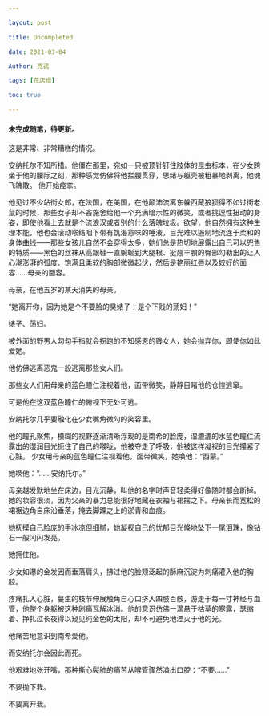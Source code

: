 ```yaml
---

layout: post

title: Uncompleted

date: 2021-03-04

Author: 克诺

tags: [花店组]

toc: true

---
```


#### 未完成随笔，待更新。

这是非常、非常糟糕的情况。

安纳托尔不知所措。他僵在那里，宛如一只被顶针钉住肢体的昆虫标本，在少女跨坐于他的腰际之刻，那种感觉仿佛将他拦腰贯穿，思绪与躯壳被粗暴地剥离，他魂飞魄散。
他开始痉挛。

他见过不少站街女郎，在法国，在美国，在他颠沛流离东躲西藏狼狈得不如过街老鼠的时候，那些女子却不吝施舍给他一个充满暗示性的微笑，或者挑逗性扭动的身姿，即使他看上去就是个流浪汉或者别的什么落魄垃圾。欲望，他自然拥有这种生理本能，他也会滚动喉结咽下带有饥渴意味的唾液，目光难以遏制地流连于柔和的身体曲线——那些女孩儿自然不会穿得太多，她们总是热切地展露出自己可以兜售的特质——黑色的丝袜从高跟鞋一直蜿蜒到大腿根、挺翘丰腴的臀部勾勒出的让人心潮澎湃的弧度、饱满且柔软的胸部微微起伏，然后是艳丽红唇以及姣好的面容……母亲的面容。

母亲，在他五岁的某天消失的母亲。

“她离开你，因为她是个不要脸的臭婊子！是个下贱的荡妇！”

婊子、荡妇。

被外面的野男人勾勾手指就会拐跑的不知感恩的贱女人，她会抛弃你，即使你如此爱她。

他仿佛逃离恶鬼一般逃离那些女人们。

那些女人们用母亲的蓝色瞳仁注视着他，面带微笑，静静目睹他的仓惶逃窜。

可是他在这双蓝色瞳仁的俯视下无处可逃。

安纳托尔几乎要融化在少女嘴角微勾的笑容里。

他的瞳孔聚焦，模糊的视野逐渐清晰浮现的是南希的脸庞，湿漉漉的水蓝色瞳仁流露出的湿润目光扼住了自己的喉咙，他被夺走了呼吸，他被这样凝视的目光攥紧了心脏。
少女用母亲的蓝色瞳仁注视着他，面带微笑，她唤他：“西蒙。”



她唤他：“……安纳托尔。”

母亲越发默地坐在床边，目光沉静，叫他的名字时声音轻柔得好像随时都会断掉。她的妆容很淡，因为父亲的暴力总能很好地藏在衣袖与裙摆之下。母亲长而宽松的裙裾边角自床沿垂落，掩去脚踝之上的淤青和血痕。

她抚摸自己脸庞的手冰凉但细腻，她凝视自己的忧郁目光倏地坠下一尾泪珠，像钻石一般闪闪发亮。

她拥住他。



少女如瀑的金发因而垂落肩头，拂过他的脸颊泛起的酥麻沉淀为刺痛灌入他的胸腔。

疼痛扎入心脏，蔓生的枝节伸展触角自心口挤入四肢百骸，游走于每一寸神经与血管，他整个身躯被这种剧痛瓦解冰消。他的意识仿佛一滴悬于枯草的寒露，瑟缩着、挣扎过长夜得以窥见纯金色的太阳，却不可避免地湮灭于他的光。

他痛苦地意识到南希爱他。

而安纳托尔会因此而死。

他艰难地张开嘴，那种撕心裂肺的痛苦从喉管骤然溢出口腔：“不要……”

不要抛下我。

不要离开我。
